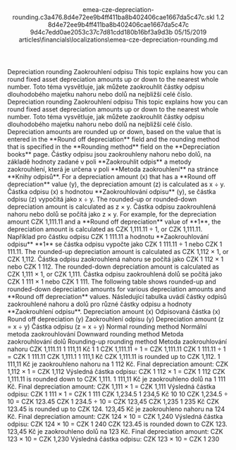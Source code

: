 <?xml version="1.0" encoding="UTF-8"?>
<xliff xmlns:logoport="urn:logoport:xliffeditor:xliff-extras:1.0" xmlns:xsi="http://www.w3.org/2001/XMLSchema-instance" xmlns="urn:oasis:names:tc:xliff:document:1.2" xmlns:xliffext="urn:microsoft:content:schema:xliffextensions" version="1.2" xsi:schemaLocation="urn:oasis:names:tc:xliff:document:1.2 xliff-core-1.2-transitional.xsd">
  <file datatype="xml" source-language="en-US" original="emea-cze-depreciation-rounding.md" target-language="cs-CZ">
    <header>
      <tool tool-company="Microsoft" tool-version="1.0-7889195" tool-name="mdxliff" tool-id="mdxliff"/>
      <xliffext:skl_file_name>emea-cze-depreciation-rounding.c3a476.8d4e72ee9b4ff411ba8b402406cae1667da5c47c.skl</xliffext:skl_file_name>
      <xliffext:version>1.2</xliffext:version>
      <xliffext:ms.openlocfilehash>8d4e72ee9b4ff411ba8b402406cae1667da5c47c</xliffext:ms.openlocfilehash>
      <xliffext:ms.sourcegitcommit>9d4c7edd0ae2053c37c7d81cdd180b16bf3a9d3b</xliffext:ms.sourcegitcommit>
      <xliffext:ms.lasthandoff>05/15/2019</xliffext:ms.lasthandoff>
      <xliffext:ms.openlocfilepath>articles\financials\localizations\emea-cze-depreciation-rounding.md</xliffext:ms.openlocfilepath>
    </header>
    <body>
      <group extype="content" id="content">
        <trans-unit xml:space="preserve" translate="yes" id="101" restype="x-metadata">
          <source>Depreciation rounding</source>
        <target logoport:matchpercent="101" state="translated" state-qualifier="leveraged-tm"> Zaokrouhlení odpisu</target></trans-unit>
        <trans-unit xml:space="preserve" translate="yes" id="102" restype="x-metadata">
          <source>This topic explains how you can round fixed asset depreciation amounts up or down to the nearest whole number.</source>
        <target logoport:matchpercent="101" state="translated" state-qualifier="leveraged-tm">Toto téma vysvětluje, jak můžete zaokrouhlit částky odpisu dlouhodobého majetku nahoru nebo dolů na nejbližší celé číslo.</target></trans-unit>
        <trans-unit xml:space="preserve" translate="yes" id="103">
          <source>Depreciation rounding</source>
        <target logoport:matchpercent="101" state="translated" state-qualifier="leveraged-tm"> Zaokrouhlení odpisu</target></trans-unit>
        <trans-unit xml:space="preserve" translate="yes" id="104">
          <source>This topic explains how you can round fixed asset depreciation amounts up or down to the nearest whole number.</source>
        <target logoport:matchpercent="101" state="translated" state-qualifier="leveraged-tm">Toto téma vysvětluje, jak můžete zaokrouhlit částky odpisu dlouhodobého majetku nahoru nebo dolů na nejbližší celé číslo.</target></trans-unit>
        <trans-unit xml:space="preserve" translate="yes" id="105">
          <source>Depreciation amounts are rounded up or down, based on the value that is entered in the <bpt id="p1">**</bpt>Round off depreciation<ept id="p1">**</ept> field and the rounding method that is specified in the <bpt id="p2">**</bpt>Rounding method<ept id="p2">**</ept> field on the <bpt id="p3">**</bpt>Depreciation books<ept id="p3">**</ept> page.</source>
        <target logoport:matchpercent="101" state="translated" state-qualifier="leveraged-tm">Částky odpisu jsou zaokrouhleny nahoru nebo dolů, na základě hodnoty zadané v poli <bpt id="p1">**</bpt>Zaokrouhlit odpis<ept id="p1">**</ept> a metody zaokrouhlení, která je určena v poli <bpt id="p2">**</bpt>Metoda zaokrouhlení<ept id="p2">**</ept> na stránce <bpt id="p3">**</bpt>Knihy odpisů<ept id="p3">**</ept>.</target></trans-unit>
        <trans-unit xml:space="preserve" translate="yes" id="106">
          <source>For a depreciation amount (x) that has a <bpt id="p1">**</bpt>Round off depreciation<ept id="p1">**</ept> value (y), the depreciation amount (z) is calculated as x ÷ y.</source>
        <target logoport:matchpercent="101" state="translated" state-qualifier="leveraged-tm">Částka odpisu (x) s hodnotou <bpt id="p1">**</bpt>Zaokrouhlování odpisu<ept id="p1">**</ept> (y), se částka odpisu (z) vypočítá jako x ÷ y.</target></trans-unit>
        <trans-unit xml:space="preserve" translate="yes" id="107">
          <source>The rounded-up or rounded-down depreciation amount is calculated as z × y.</source>
        <target logoport:matchpercent="101" state="translated" state-qualifier="leveraged-tm">Částka odpisu zaokrouhlená nahoru nebo dolů se počítá jako z × y.</target></trans-unit>
        <trans-unit xml:space="preserve" translate="yes" id="108">
          <source>For example, for the depreciation amount CZK 1,111.11 and a <bpt id="p1">**</bpt>Round off depreciation<ept id="p1">**</ept> value of <bpt id="p2">**</bpt>1<ept id="p2">**</ept>, the depreciation amount is calculated as CZK 1,111.11 ÷ 1, or CZK 1,111.11.</source>
        <target logoport:matchpercent="101" state="translated" state-qualifier="leveraged-tm">Například pro částku odpisu CZK 1 111.11 a hodnotu <bpt id="p1">**</bpt>Zaokrouhlování odpisu<ept id="p1">**</ept> <bpt id="p2">**</bpt>1<ept id="p2">**</ept> se částka odpisu vypočte jako CZK 1 111.11 ÷ 1 nebo CZK 1 111.11.</target></trans-unit>
        <trans-unit xml:space="preserve" translate="yes" id="109">
          <source>The rounded-up depreciation amount is calculated as CZK 1,112 × 1, or CZK 1,112.</source>
        <target logoport:matchpercent="101" state="translated" state-qualifier="leveraged-tm">Částka odpisu zaokrouhlená nahoru se počítá jako CZK 1 112 × 1 nebo CZK 1 112.</target></trans-unit>
        <trans-unit xml:space="preserve" translate="yes" id="110">
          <source>The rounded-down depreciation amount is calculated as CZK 1,111 × 1, or CZK 1,111.</source>
        <target logoport:matchpercent="101" state="translated" state-qualifier="leveraged-tm">Částka odpisu zaokrouhlená dolů se počítá jako CZK 1 111 × 1 nebo CZK 1 111.</target></trans-unit>
        <trans-unit xml:space="preserve" translate="yes" id="111">
          <source>The following table shows rounded-up and rounded-down depreciation amounts for various depreciation amounts and <bpt id="p1">**</bpt>Round off depreciation<ept id="p1">**</ept> values.</source>
        <target logoport:matchpercent="101" state="translated" state-qualifier="leveraged-tm">Následující tabulka uvádí částky odpisů zaokrouhlené nahoru a dolů pro různé částky odpisu a hodnoty <bpt id="p1">**</bpt>Zaokrouhlení odpisu<ept id="p1">**</ept>.</target></trans-unit>
        <trans-unit xml:space="preserve" translate="yes" id="112">
          <source>Depreciation amount (x)</source>
        <target logoport:matchpercent="101" state="translated" state-qualifier="leveraged-tm">Odpisovaná částka (x)</target></trans-unit>
        <trans-unit xml:space="preserve" translate="yes" id="113">
          <source>Round off depreciation (y)</source>
        <target logoport:matchpercent="101" state="translated" state-qualifier="leveraged-tm">Zaokrouhlení odpisu (y)</target></trans-unit>
        <trans-unit xml:space="preserve" translate="yes" id="114">
          <source>Depreciation amount (z = x ÷ y)</source>
        <target logoport:matchpercent="101" state="translated" state-qualifier="leveraged-tm">Částka odpisu (z = x ÷ y)</target></trans-unit>
        <trans-unit xml:space="preserve" translate="yes" id="115">
          <source>Normal rounding method</source>
        <target logoport:matchpercent="101" state="translated" state-qualifier="leveraged-tm">Normální metoda zaokrouhlování</target></trans-unit>
        <trans-unit xml:space="preserve" translate="yes" id="116">
          <source>Downward rounding method</source>
        <target logoport:matchpercent="101" state="translated" state-qualifier="leveraged-tm">Metoda zaokrouhlování dolů</target></trans-unit>
        <trans-unit xml:space="preserve" translate="yes" id="117">
          <source>Rounding-up rounding method</source>
        <target logoport:matchpercent="101" state="translated" state-qualifier="leveraged-tm">Metoda zaokrouhlování nahoru</target></trans-unit>
        <trans-unit xml:space="preserve" translate="yes" id="118">
          <source>CZK 1,111.11</source>
        <target logoport:matchpercent="101" state="translated" state-qualifier="leveraged-tm">1 111,11 Kč</target></trans-unit>
        <trans-unit xml:space="preserve" translate="yes" id="119">
          <source>1</source>
        <target logoport:matchpercent="101" state="translated" state-qualifier="leveraged-tm">1</target></trans-unit>
        <trans-unit xml:space="preserve" translate="yes" id="120">
          <source>CZK 1,111.11 ÷ 1 = CZK 1,111.11</source>
        <target logoport:matchpercent="101" state="translated" state-qualifier="leveraged-tm">CZK 1 111.11 ÷ 1 = CZK 1 111.11</target></trans-unit>
        <trans-unit xml:space="preserve" translate="yes" id="121">
          <source>CZK 1,111.1</source>
        <target logoport:matchpercent="101" state="translated" state-qualifier="leveraged-tm">1 111,1 Kč</target></trans-unit>
        <trans-unit xml:space="preserve" translate="yes" id="122">
          <source>CZK 1,111.11 is rounded up to CZK 1,112.</source>
        <target logoport:matchpercent="101" state="translated" state-qualifier="leveraged-tm">1 111,11 Kč je zaokrouhleno nahoru na 1 112 Kč.</target></trans-unit>
        <trans-unit xml:space="preserve" translate="yes" id="123">
          <source>Final depreciation amount: CZK 1,112 × 1 = CZK 1,112</source>
        <target logoport:matchpercent="101" state="translated" state-qualifier="leveraged-tm">Výsledná částka odpisu: CZK 1 112 × 1 = CZK 1 112</target></trans-unit>
        <trans-unit xml:space="preserve" translate="yes" id="124">
          <source>CZK 1,111.11 is rounded down to CZK 1,111.</source>
        <target logoport:matchpercent="101" state="translated" state-qualifier="leveraged-tm">1 111,11 Kč je zaokrouhleno dolů na 1 111 Kč.</target></trans-unit>
        <trans-unit xml:space="preserve" translate="yes" id="125">
          <source>Final depreciation amount: CZK 1,111 × 1 = CZK 1,111</source>
        <target logoport:matchpercent="101" state="translated" state-qualifier="leveraged-tm">Výsledná částka odpisu: CZK 1 111 × 1 = CZK 1 111</target></trans-unit>
        <trans-unit xml:space="preserve" translate="yes" id="126">
          <source>CZK 1,234.5</source>
        <target logoport:matchpercent="101" state="translated" state-qualifier="leveraged-tm">1 234,5 Kč</target></trans-unit>
        <trans-unit xml:space="preserve" translate="yes" id="127">
          <source>10</source>
        <target logoport:matchpercent="101" state="translated" state-qualifier="leveraged-tm">10</target></trans-unit>
        <trans-unit xml:space="preserve" translate="yes" id="128">
          <source>CZK 1,234.5 ÷ 10 = CZK 123.45</source>
        <target logoport:matchpercent="101" state="translated" state-qualifier="leveraged-tm">CZK 1 234.5 ÷ 10 = CZK 123,45</target></trans-unit>
        <trans-unit xml:space="preserve" translate="yes" id="129">
          <source>CZK 1,235</source>
        <target logoport:matchpercent="101" state="translated" state-qualifier="leveraged-tm">1 235 Kč</target></trans-unit>
        <trans-unit xml:space="preserve" translate="yes" id="130">
          <source>CZK 123.45 is rounded up to CZK 124.</source>
        <target logoport:matchpercent="101" state="translated" state-qualifier="leveraged-tm">123,45 Kč je zaokrouhleno nahoru na 124 Kč.</target></trans-unit>
        <trans-unit xml:space="preserve" translate="yes" id="131">
          <source>Final depreciation amount: CZK 124 × 10 = CZK 1,240</source>
        <target logoport:matchpercent="101" state="translated" state-qualifier="leveraged-tm">Výsledná částka odpisu: CZK 124 × 10 = CZK 1 240</target></trans-unit>
        <trans-unit xml:space="preserve" translate="yes" id="132">
          <source>CZK 123.45 is rounded down to CZK 123.</source>
        <target logoport:matchpercent="101" state="translated" state-qualifier="leveraged-tm">123,45 Kč je zaokrouhleno dolů na 123 Kč.</target></trans-unit>
        <trans-unit xml:space="preserve" translate="yes" id="133">
          <source>Final depreciation amount: CZK 123 × 10 = CZK 1,230</source>
        <target logoport:matchpercent="101" state="translated" state-qualifier="leveraged-tm">Výsledná částka odpisu: CZK 123 × 10 = CZK 1 230</target></trans-unit>
      </group>
    </body>
  </file>
</xliff>